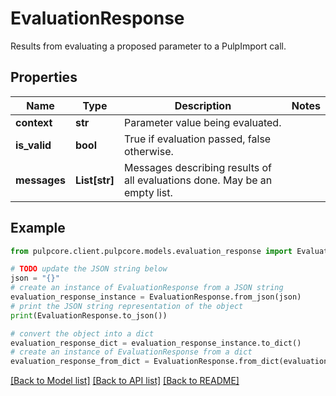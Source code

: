 # EvaluationResponse

Results from evaluating a proposed parameter to a PulpImport call.

## Properties

Name | Type | Description | Notes
------------ | ------------- | ------------- | -------------
**context** | **str** | Parameter value being evaluated. | 
**is_valid** | **bool** | True if evaluation passed, false otherwise. | 
**messages** | **List[str]** | Messages describing results of all evaluations done. May be an empty list. | 

## Example

```python
from pulpcore.client.pulpcore.models.evaluation_response import EvaluationResponse

# TODO update the JSON string below
json = "{}"
# create an instance of EvaluationResponse from a JSON string
evaluation_response_instance = EvaluationResponse.from_json(json)
# print the JSON string representation of the object
print(EvaluationResponse.to_json())

# convert the object into a dict
evaluation_response_dict = evaluation_response_instance.to_dict()
# create an instance of EvaluationResponse from a dict
evaluation_response_from_dict = EvaluationResponse.from_dict(evaluation_response_dict)
```
[[Back to Model list]](../README.md#documentation-for-models) [[Back to API list]](../README.md#documentation-for-api-endpoints) [[Back to README]](../README.md)


